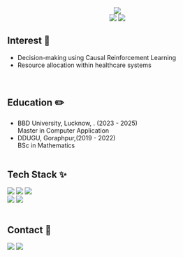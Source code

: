 <div align="center">
    <img src="https://capsule-render.vercel.app/api?type=venom&color=ADD8E6&height=300&section=header&text=Muhamad%20Akmal%20&desc=Data%20Scientist%20|%20%20MERN%20Developer&descSize=20&descAlign=70&descAlignY=70&fontColor=4682B4&fontSize=80" />
</div>


<div align="center">
    <img src="https://github.com/muhamadakmal1/github-stats-transparent/blob/output/generated/overview.svg#gh-light-mode-only" />
    <img src="https://github.com/muhamadakmal1/github-stats-transparent/blob/output/generated/languages.svg#gh-light-mode-only" />
</div>


## Interest 🧐
- Decision-making using Causal Reinforcement Learning <br>
- Resource allocation within healthcare systems <br>
<br> <br>


## Education ✏️
- BBD University, Lucknow, . (2023 - 2025) <br> Master in Computer Application <br>
- DDUGU, Goraphpur,(2019 - 2022) <br>
BSc in Mathematics
<br> <br>



## Tech Stack ✨
<img src="https://img.shields.io/badge/Python-3776AB?style=for-the-badge&logo=Python&logoColor=white"> <img src="https://img.shields.io/badge/R-276DC3?style=for-the-badge&logo=R&logoColor=white"> <img src="https://img.shields.io/badge/javascript-A8B9CC?style=for-the-badge&logo=Javascript&logoColor=white">
<br>
<img src="https://img.shields.io/badge/GitHub-181717?style=for-the-badge&logo=GitHub&logoColor=white">
<img src="https://img.shields.io/badge/Slack-4A154B?style=for-the-badge&logo=Slack&logoColor=white">
<br> <br>

## Contact 💬
<a href="mailto:com0901226@korea.ac.kr">
<img src="https://img.shields.io/badge/Gmail-EA4335?style=for-the-badge&logo=Gmail&logoColor=white&link=mailto:mohammadakaml152@gmail.com"/></a>
<a href="https://www.instagram.com/danishsh_a/">
<img src="https://img.shields.io/badge/Instagram-E4405F?style=for-the-badge&logo=Instagram&logoColor=white&link="https://www.instagram.com/danishsh_a/"/></a> 
<br> <br>
